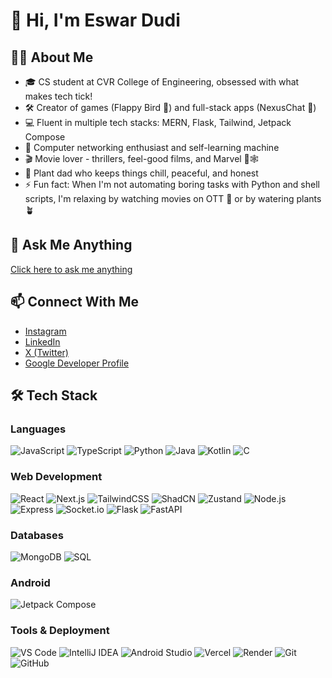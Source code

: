 # 👋 Hi, I'm Eswar Dudi

## 👨‍💻 About Me
- 🎓 CS student at CVR College of Engineering, obsessed with what makes tech tick!
- 🛠️ Creator of games (Flappy Bird 🐤) and full-stack apps (NexusChat 💬)
- 💻 Fluent in multiple tech stacks: MERN, Flask, Tailwind, Jetpack Compose
- 🔌 Computer networking enthusiast and self-learning machine
- 🎬 Movie lover - thrillers, feel-good films, and Marvel 🤖🕸️
- 🌱 Plant dad who keeps things chill, peaceful, and honest
- ⚡ Fun fact: When I'm not automating boring tasks with Python and shell scripts, I'm relaxing by watching movies on OTT 🍿 or by watering plants 🪴

## 💬 Ask Me Anything
[Click here to ask me anything](https://ask-me-anything-theta.vercel.app)

## 📫 Connect With Me
- [Instagram](https://instagram.com/whoiseswar)
- [LinkedIn](https://linkedin.com/in/eswar-dudi)
- [X (Twitter)](https://twitter.com/eswardudi)
- [Google Developer Profile](https://g.dev/eswardudi)

## 🛠️ Tech Stack

### Languages  
![JavaScript](https://img.shields.io/badge/JavaScript-F7DF1E?logo=javascript&logoColor=black) ![TypeScript](https://img.shields.io/badge/TypeScript-3178C6?logo=typescript&logoColor=white) ![Python](https://img.shields.io/badge/Python-3776AB?logo=python&logoColor=white) ![Java](https://img.shields.io/badge/Java-ED8B00?logo=java&logoColor=white) ![Kotlin](https://img.shields.io/badge/Kotlin-0095D5?logo=kotlin&logoColor=white) ![C](https://img.shields.io/badge/C-00599C?logo=c&logoColor=white)  

### Web Development  
![React](https://img.shields.io/badge/React-20232a?logo=react&logoColor=61DAFB) ![Next.js](https://img.shields.io/badge/Next.js-000000?logo=nextdotjs&logoColor=white) ![TailwindCSS](https://img.shields.io/badge/TailwindCSS-06B6D4?logo=tailwindcss&logoColor=white) ![ShadCN](https://img.shields.io/badge/ShadCN-111827?logo=tailwindcss&logoColor=white) ![Zustand](https://img.shields.io/badge/Zustand-000000?logo=react&logoColor=white) ![Node.js](https://img.shields.io/badge/Node.js-339933?logo=nodedotjs&logoColor=white) ![Express](https://img.shields.io/badge/Express-000000?logo=express&logoColor=white) ![Socket.io](https://img.shields.io/badge/Socket.io-010101?logo=socket.io&logoColor=white) ![Flask](https://img.shields.io/badge/Flask-000000?logo=flask&logoColor=white) ![FastAPI](https://img.shields.io/badge/FastAPI-009688?logo=fastapi&logoColor=white)  

### Databases  
![MongoDB](https://img.shields.io/badge/MongoDB-47A248?logo=mongodb&logoColor=white) ![SQL](https://img.shields.io/badge/SQL-4479A1?logo=mysql&logoColor=white)  

### Android  
![Jetpack Compose](https://img.shields.io/badge/Jetpack_Compose-4285F4?logo=android&logoColor=white)  

### Tools & Deployment  
![VS Code](https://img.shields.io/badge/VS%20Code-007ACC?logo=visualstudiocode&logoColor=white) ![IntelliJ IDEA](https://img.shields.io/badge/IntelliJ%20IDEA-000000?logo=intellijidea&logoColor=white) ![Android Studio](https://img.shields.io/badge/Android%20Studio-3DDC84?logo=androidstudio&logoColor=white) ![Vercel](https://img.shields.io/badge/Vercel-000000?logo=vercel&logoColor=white) ![Render](https://img.shields.io/badge/Render-46E3B7?logo=render&logoColor=black) ![Git](https://img.shields.io/badge/Git-F05032?logo=git&logoColor=white) ![GitHub](https://img.shields.io/badge/GitHub-181717?logo=github&logoColor=white)
